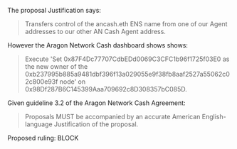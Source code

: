 The proposal Justification says:

> Transfers control of the ancash.eth ENS name from one of our Agent addresses to our other AN Cash Agent address.

However the Aragon Network Cash dashboard shows shows:

> Execute 'Set 0x87F4Dc77707CdbEDd0069C3CFC1b96f1725f03E0 as the new owner of the 0xb237995b885a9481dbf396f13a029055e9f38fb8aaf2527a55062c02c800e93f node' on 0x98Df287B6C145399Aaa709692c8D308357bC085D.

Given guideline 3.2 of the Aragon Network Cash Agreement:

> Proposals MUST be accompanied by an accurate American English-language Justification of the proposal.

Proposed ruling: BLOCK
